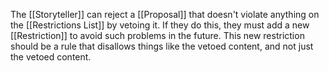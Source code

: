 The [[Storyteller]] can reject a [[Proposal]] that doesn't violate anything on the [[Restrictions List]] by vetoing it. If they do this, they must add a new [[Restriction]] to avoid such problems in the future. This new restriction should be a rule that disallows things like the vetoed content, and not just the vetoed content.